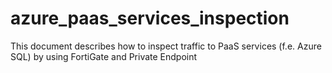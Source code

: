 # azure_paas_services_inspection
This document describes how to inspect traffic to PaaS services (f.e. Azure SQL) by using FortiGate and Private Endpoint
